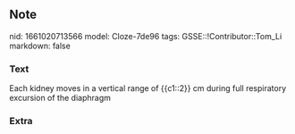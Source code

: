 ## Note
nid: 1661020713566
model: Cloze-7de96
tags: GSSE::!Contributor::Tom_Li
markdown: false

### Text
<div>
  Each kidney moves in a vertical range of {{c1::2}} cm during full
  respiratory excursion of the diaphragm
</div>

### Extra

